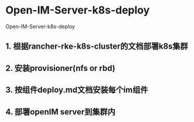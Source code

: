 # Open-IM-Server-k8s-deploy
Open-IM-Server-k8s-deploy

## 1. 根据rancher-rke-k8s-cluster的文档部署k8s集群
## 2. 安装provisioner(nfs or rbd)
## 3. 按组件deploy.md文档安装每个im组件
## 4. 部署openIM server到集群内